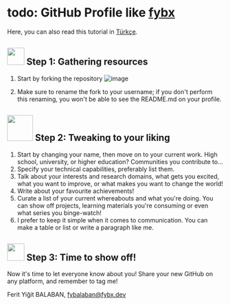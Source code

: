 # todo: GitHub Profile like [fybx](https://github.com/fybx)

Here, you can also read this tutorial in [Türkçe](tutorial.tr.md).

## <img src="https://media.tenor.com/7fw1qgKb4MkAAAAi/netherite-pickaxe-minecraft.gif" width=40px> Step 1: Gathering resources

1. Start by forking the repository
![image](https://github.com/fybx/fybx/assets/41127439/faaee229-8e93-499f-b7dd-81727f2ac6f7)

2. Make sure to rename the fork to your username; if you don't perform this renaming, you won't be able to see the README.md on your profile.

## <img src="https://static.wikia.nocookie.net/minecraft_gamepedia/images/6/62/Piston_%28U%29_BE.gif/revision/latest?cb=20191015020837" height=60px> Step 2: Tweaking to your liking

1. Start by changing your name, then move on to your current work. High school, university, or higher education? Communities you contribute to...
2. Specify your technical capabilities, preferably list them.
3. Talk about your interests and research domains, what gets you excited, what you want to improve, or what makes you want to change the world!
4. Write about your favourite achievements!
5. Curate a list of your current whereabouts and what you're doing. You can show off projects, learning materials you're consuming or even what series you binge-watch!
6. I prefer to keep it simple when it comes to communication. You can make a table or list or write a paragraph like me.

## <img src="https://media.tenor.com/5FZwKh3mFH4AAAAi/totem-of-undying-faked-death.gif" width=40px> Step 3: Time to show off!

Now it's time to let everyone know about you! Share your new GitHub on any platform, and remember to tag me!

Ferit Yiğit BALABAN, <fybalaban@fybx.dev>
